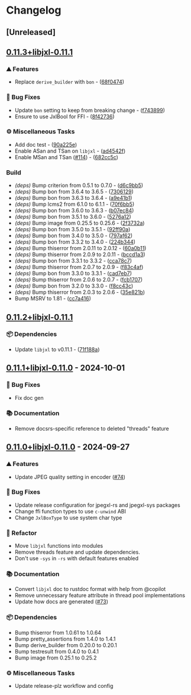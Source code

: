 # Changelog

## [Unreleased]

## [0.11.3+libjxl-0.11.1](https://github.com/inflation/jpegxl-rs/compare/jpegxl-rs-v0.11.2+libjxl-0.11.1...jpegxl-rs-v0.11.3+libjxl-0.11.1)

### ⛰️ Features

- Replace `derive_builder` with `bon` - ([68f0474](https://github.com/inflation/jpegxl-rs/commit/68f047448979409bad51acb0aed9db0475c37e30))

### 🐛 Bug Fixes

- Update `bon` setting to keep from breaking change - ([f743899](https://github.com/inflation/jpegxl-rs/commit/f7438998c69fe585504fdec22e327eec625403c5))
- Ensure to use JxlBool for FFI - ([8f42736](https://github.com/inflation/jpegxl-rs/commit/8f4273692ab02b0f07d8775aa1c9b537a3f27427))

### ⚙️ Miscellaneous Tasks

- Add doc test - ([90a225e](https://github.com/inflation/jpegxl-rs/commit/90a225e154199ef901caf9bb03914a1e3edef136))
- Enable ASan and TSan on `libjxl` - ([ad4542f](https://github.com/inflation/jpegxl-rs/commit/ad4542f9bb47a30a8949a3b5d665a1ad59f71956))
- Enable MSan and TSan ([#114](https://github.com/inflation/jpegxl-rs/pull/114)) - ([682cc5c](https://github.com/inflation/jpegxl-rs/commit/682cc5c805b6735ac4ab9d48a29f77f902bbe2cb))

### Build

- *(deps)* Bump criterion from 0.5.1 to 0.7.0 - ([d6c9bb5](https://github.com/inflation/jpegxl-rs/commit/d6c9bb576409ca6f4f37a53c22e7fe1ee5010fbd))
- *(deps)* Bump bon from 3.6.4 to 3.6.5 - ([7306129](https://github.com/inflation/jpegxl-rs/commit/7306129425fe3d1111f1621ccca2520d22b7217c))
- *(deps)* Bump bon from 3.6.3 to 3.6.4 - ([a9e41b1](https://github.com/inflation/jpegxl-rs/commit/a9e41b157b3d9595a6c56e1f6f884d00d95661b2))
- *(deps)* Bump lcms2 from 6.1.0 to 6.1.1 - ([70f6bb5](https://github.com/inflation/jpegxl-rs/commit/70f6bb5a9c2a3ec987246cd59d5016931b589a6f))
- *(deps)* Bump bon from 3.6.0 to 3.6.3 - ([b07ec84](https://github.com/inflation/jpegxl-rs/commit/b07ec84264d7c88d02c1b636d2751e8c61f84384))
- *(deps)* Bump bon from 3.5.1 to 3.6.0 - ([5276a12](https://github.com/inflation/jpegxl-rs/commit/5276a1247e678e5de29ea2835ecbf6917124a5bf))
- *(deps)* Bump image from 0.25.5 to 0.25.6 - ([2f3732a](https://github.com/inflation/jpegxl-rs/commit/2f3732af4d68a08662301bbc249a5cfa1d1ab2fa))
- *(deps)* Bump bon from 3.5.0 to 3.5.1 - ([92ff90a](https://github.com/inflation/jpegxl-rs/commit/92ff90accdd9bfcb49ad75ff42ca984b239fc16e))
- *(deps)* Bump bon from 3.4.0 to 3.5.0 - ([797af62](https://github.com/inflation/jpegxl-rs/commit/797af62d87d2ee2168091a4427c9f04cba987b24))
- *(deps)* Bump bon from 3.3.2 to 3.4.0 - ([224b344](https://github.com/inflation/jpegxl-rs/commit/224b344c9e3ec077be0718493bc286be193c2a86))
- *(deps)* Bump thiserror from 2.0.11 to 2.0.12 - ([60a0b11](https://github.com/inflation/jpegxl-rs/commit/60a0b116dd588894a05cae1cf2cf6b832e121283))
- *(deps)* Bump thiserror from 2.0.9 to 2.0.11 - ([bccd1a3](https://github.com/inflation/jpegxl-rs/commit/bccd1a31de6d9fa436ac49164c4863909d741faf))
- *(deps)* Bump bon from 3.3.1 to 3.3.2 - ([cca78c7](https://github.com/inflation/jpegxl-rs/commit/cca78c78e192b36ba183782e83015fffed01be9f))
- *(deps)* Bump thiserror from 2.0.7 to 2.0.9 - ([f83c4af](https://github.com/inflation/jpegxl-rs/commit/f83c4afe3af01233da3285c8ed7091bf74fd4a6e))
- *(deps)* Bump bon from 3.3.0 to 3.3.1 - ([cad7eb7](https://github.com/inflation/jpegxl-rs/commit/cad7eb7cb1357d34246ff2cfb4c4b4c84ed03554))
- *(deps)* Bump thiserror from 2.0.6 to 2.0.7 - ([fcb1707](https://github.com/inflation/jpegxl-rs/commit/fcb1707bd8606430b1a4407ea9012f0b207e5a82))
- *(deps)* Bump bon from 3.2.0 to 3.3.0 - ([f8cc43c](https://github.com/inflation/jpegxl-rs/commit/f8cc43c55b5ed9483ae737f4a82f183cebf0a094))
- *(deps)* Bump thiserror from 2.0.3 to 2.0.6 - ([35e821b](https://github.com/inflation/jpegxl-rs/commit/35e821bd0ea963a2a08e5906203ed1d6e83e7433))
- Bump MSRV to 1.81 - ([cc7a416](https://github.com/inflation/jpegxl-rs/commit/cc7a416c50a0ee514208f58f144bbf54603f7d90))

## [0.11.2+libjxl-0.11.1](https://github.com/inflation/jpegxl-rs/compare/jpegxl-rs-v0.11.1+libjxl-0.11.0...jpegxl-rs-v0.11.2+libjxl-0.11.1)

### 📦 Dependencies

- Update `libjxl` to v0.11.1 - ([71f188a](https://github.com/inflation/jpegxl-rs/commit/71f188a331fcbc5c1ec9358ffbcc9e34f6f269c7))

## [0.11.1+libjxl-0.11.0](https://github.com/inflation/jpegxl-rs/compare/jpegxl-rs-v0.11.0+libjxl-0.11.0...jpegxl-rs-v0.11.1+libjxl-0.11.0) - 2024-10-01

### 🐛 Bug Fixes

- Fix doc gen

### 📚 Documentation

- Remove docsrs-specific reference to deleted "threads" feature

## [0.11.0+libjxl-0.11.0](https://github.com/inflation/jpegxl-rs/compare/jpegxl-rs-v0.10.4+libjxl-0.10.3...jpegxl-rs-v0.11.0+libjxl-0.11.0) - 2024-09-27

### ⛰️ Features

- Update JPEG quality setting in encoder ([#74](https://github.com/inflation/jpegxl-rs/pull/74))

### 🐛 Bug Fixes

- Update release configuration for jpegxl-rs and jpegxl-sys packages
- Change ffi function types to use `c-unwind` ABI
- Change `JxlBoxType` to use system char type

### 🚜 Refactor

- Move `libjxl` functions into modules
- Remove threads feature and update dependencies.
- Don't use `-sys` in `-rs` with default features enabled

### 📚 Documentation

- Convert `libjxl` doc to rustdoc format with help from @copilot
- Remove unnecessary feature attribute in thread pool implementations
- Update how docs are generated ([#73](https://github.com/inflation/jpegxl-rs/pull/73))

### 📦 Dependencies

- Bump thiserror from 1.0.61 to 1.0.64
- Bump pretty_assertions from 1.4.0 to 1.4.1
- Bump derive_builder from 0.20.0 to 0.20.1
- Bump testresult from 0.4.0 to 0.4.1
- Bump image from 0.25.1 to 0.25.2

### ⚙️ Miscellaneous Tasks

- Update release-plz workflow and config
